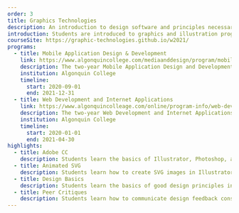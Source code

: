 ```yaml
---
order: 3
title: Graphics Technologies
description: An introduction to design software and principles necessary to design effective interfaces for responsive websites and mobile applications.
introduction: Students are introduced to graphics and illustration programs in the computer environment. Students also learn skills and production techniques which help to design effective interfaces for websites, mobile websites and mobile applications. Focus is placed on hands-on learning of software, such as Adobe Photoshop and Illustrator. Basic design concepts are covered within the context of becoming productive with the software packages.
courseSite: https://graphic-technologies.github.io/w2021/
programs:
  - title: Mobile Application Design & Development
    link: https://www.algonquincollege.com/mediaanddesign/program/mobile-application-design-and-development/
    description: The two-year Mobile Application Design and Development Ontario College Diploma program prepares students to enter the expanding and evolving fields of mobile, web, and application development.
    institution: Algonquin College
    timeline:
      start: 2020-09-01
      end: 2021-12-31
  - title: Web Development and Internet Applications
    link: https://www.algonquincolleage.com/online/program-info/web-development-and-internet-applications/
    description: The two-year Web Development and Internet Applications Ontario College Diploma program prepares students to pursue a variety of different careers in the internet applications and web development industry.
    institution: Algonquin College
    timeline:
      start: 2020-01-01
      end: 2021-04-30
highlights:
  - title: Adobe CC
    description: Students learn the basics of Illustrator, Photoshop, and Xd necessary to support web development and design.
  - title: Animated SVG
    description: Students learn how to create SVG images in Illustrator and then use CSS code to manipulate and animate them.
  - title: Design Basics
    description: Students learn the basics of good design principles including basic layout, colour, and typography theory.
  - title: Peer Critiques
    description: Students learn how to communicate design feedback constructively through critiquing project drafts.
---
```

